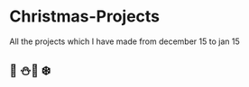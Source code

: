# Christmas-Projects 
All the projects which I have made from december 15 to jan 15
## :christmas_tree: :snowman::santa: :snowflake:
